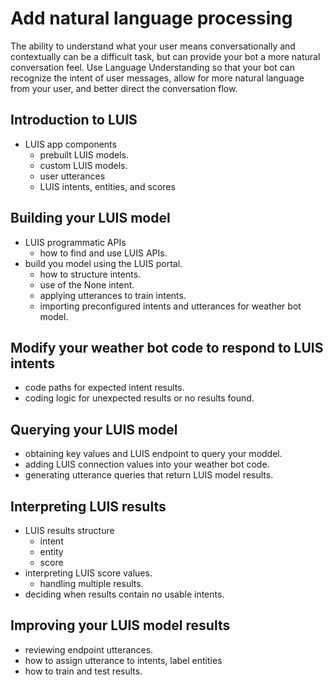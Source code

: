 # Add natural language processing
The ability to understand what your user means conversationally and contextually can be a difficult task, but can provide your bot a more natural conversation feel. Use Language Understanding so that your bot can recognize the intent of user messages, allow for more natural language from your user, and better direct the conversation flow.

## Introduction to LUIS
* LUIS app components
  - prebuilt LUIS models.
  - custom LUIS models.
  - user utterances
  - LUIS intents, entities, and scores
  
## Building your LUIS model
* LUIS programmatic APIs
  - how to find and use LUIS APIs.
* build you model using the LUIS portal.
  - how to structure intents.
  - use of the None intent.
  - applying utterances to train intents.
  - importing preconfigured intents and utterances for weather bot model.
  
## Modify your weather bot code to respond to LUIS intents
* code paths for expected intent results.
* coding logic for unexpected results or no results found.

## Querying your LUIS model
* obtaining key values and LUIS endpoint to query your moddel.
* adding LUIS connection values into your weather bot code.
* generating utterance queries that return LUIS model results.

## Interpreting LUIS results
* LUIS results structure
  - intent
  - entity
  - score
* interpreting LUIS score values.
  - handling multiple results.
* deciding when results contain no usable intents.

## Improving your LUIS model results
* reviewing endpoint utterances.
* how to assign utterance to intents, label entities
* how to train and test results.
